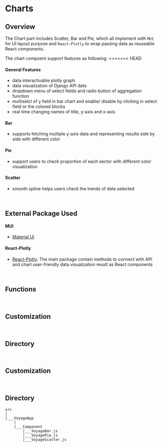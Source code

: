 # Charts

## Overview 
The Chart part includes Scatter, Bar and Pie, which all implement with `MUI` for UI layout purpose and `React-Plotly` to wrap passing data as reuseable React components.

The chart compoent support features as following:
<<<<<<< HEAD
#### General Features
- data interactivable plotly graph
- data visualization of Django API data
- dropdown menu of select fields and radio button of aggregation function
- multiselct of y field in bar chart and enable/ disable by clicking in select field or the colored blocks 
- real time changing names of title, y-axis and x-axis

#### Bar
- supports fetching multiple y-axis data and representing results side by side with different color

#### Pie
- support users to check proportion of each sector with different color visualization

#### Scatter 
- smooth spline helps users check the trends of data selected 

&nbsp;

## External Package Used
#### MUI
- [Material UI](https://mui.com)

#### React-Plotly
- [React-Plotly](https://plotly.com/javascript/react/): The main package contain methods to connect with API and chart user-friendly data visualization result as React components

&nbsp;

## Functions

&nbsp;

## Customization

&nbsp;

## Directory

&nbsp;

## Customization

&nbsp;

## Directory

```
src
|
|___VoyageApp
    |
    |___Component
        |___VoyageBar.js
        |___VoyagePie.js
        |___VoyageScatter.js
```